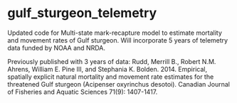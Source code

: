 # gulf_sturgeon_telemetry
Updated code for Multi-state mark-recapture model to estimate mortality and movement rates of Gulf sturgeon.
Will incorporate 5 years of telemetry data funded by NOAA and NRDA.

Previously published with 3 years of data: 
Rudd, Merrill B., Robert N.M. Ahrens, William E. Pine III, and Stephania K. Bolden. 2014. Empirical, spatially explicit natural mortality and movement rate estimates for the threatened Gulf sturgeon (Acipenser oxyrinchus desotoi). Canadian Journal of Fisheries and Aquatic Sciences 71(9): 1407-1417.
